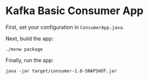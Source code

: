 # Kafka Basic Consumer App

First, set your configuration in `ConsumerApp.java`.

Next, build the app:

```
./mvnw package
```

Finally, run the app:

```
java -jar target/consumer-1.0-SNAPSHOT.jar
```